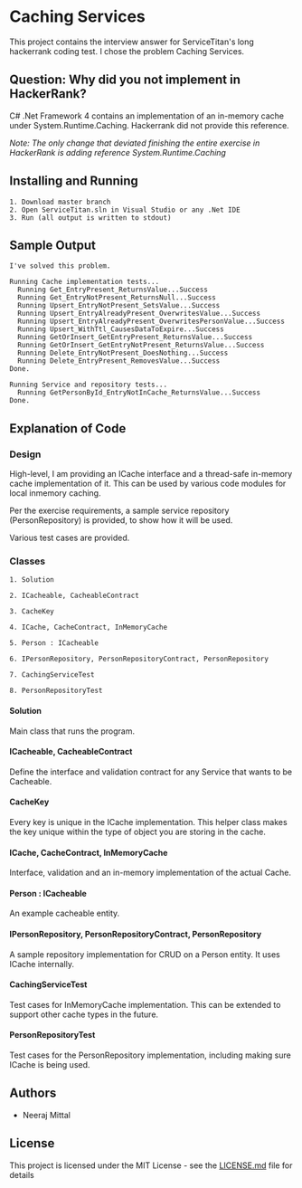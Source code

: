 # Caching Services

This project contains the interview answer for ServiceTitan's long hackerrank coding test. I chose the problem Caching Services.

## Question: Why did you not implement in HackerRank?
C# .Net Framework 4 contains an implementation of an in-memory cache under System.Runtime.Caching. Hackerrank did not provide this reference.

*Note: The only change that deviated finishing the entire exercise in HackerRank is adding reference System.Runtime.Caching*

## Installing and Running

```
1. Download master branch
2. Open ServiceTitan.sln in Visual Studio or any .Net IDE
3. Run (all output is written to stdout)
```

## Sample Output

```
I've solved this problem.

Running Cache implementation tests...
  Running Get_EntryPresent_ReturnsValue...Success
  Running Get_EntryNotPresent_ReturnsNull...Success
  Running Upsert_EntryNotPresent_SetsValue...Success
  Running Upsert_EntryAlreadyPresent_OverwritesValue...Success
  Running Upsert_EntryAlreadyPresent_OverwritesPersonValue...Success
  Running Upsert_WithTtl_CausesDataToExpire...Success
  Running GetOrInsert_GetEntryPresent_ReturnsValue...Success
  Running GetOrInsert_GetEntryNotPresent_ReturnsValue...Success
  Running Delete_EntryNotPresent_DoesNothing...Success
  Running Delete_EntryPresent_RemovesValue...Success
Done.

Running Service and repository tests...
  Running GetPersonById_EntryNotInCache_ReturnsValue...Success
Done.
```

## Explanation of Code

### Design
High-level, I am providing an ICache interface and a thread-safe in-memory cache implementation of it. This can be used by various code modules for local inmemory caching.

Per the exercise requirements, a sample service repository (PersonRepository) is provided, to show how it will be used.

Various test cases are provided.

### Classes
```
1. Solution

2. ICacheable, CacheableContract

3. CacheKey

4. ICache, CacheContract, InMemoryCache

5. Person : ICacheable

6. IPersonRepository, PersonRepositoryContract, PersonRepository

7. CachingServiceTest

8. PersonRepositoryTest

```

#### Solution
Main class that runs the program.

#### ICacheable, CacheableContract
Define the interface and validation contract for any Service that wants to be Cacheable.

#### CacheKey
Every key is unique in the ICache implementation. This helper class makes the key unique within the type of object you are storing in the cache.

#### ICache, CacheContract, InMemoryCache
Interface, validation and an in-memory implementation of the actual Cache.

#### Person : ICacheable
An example cacheable entity.

#### IPersonRepository, PersonRepositoryContract, PersonRepository
A sample repository implementation for CRUD on a Person entity. It uses ICache internally.

#### CachingServiceTest
Test cases for InMemoryCache implementation. This can be extended to support other cache types in the future.

#### PersonRepositoryTest
Test cases for the PersonRepository implementation, including making sure ICache is being used.

## Authors

* Neeraj Mittal

## License

This project is licensed under the MIT License - see the [LICENSE.md](LICENSE.md) file for details
